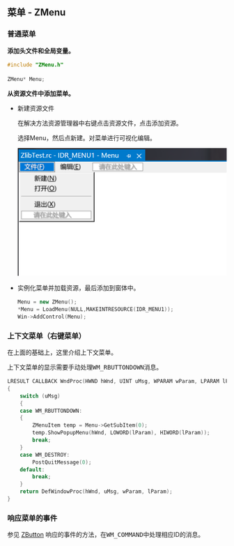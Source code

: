 ## 菜单 - ZMenu

### 普通菜单

**添加头文件和全局变量。**

~~~c++
#include "ZMenu.h"

ZMenu* Menu;
~~~

**从资源文件中添加菜单。**

- 新建资源文件

  在解决方法资源管理器中右键点击资源文件，点击添加资源。

  选择Menu，然后点新建。对菜单进行可视化编辑。

  <img src="image/5.png" alt="5.png" style="zoom:80%;" />

- 实例化菜单并加载资源，最后添加到窗体中。

  ~~~c++
  Menu = new ZMenu();
  *Menu = LoadMenu(NULL,MAKEINTRESOURCE(IDR_MENU1));
  Win->AddControl(Menu);
  ~~~

### 上下文菜单（右键菜单）

在上面的基础上，这里介绍上下文菜单。

上下文菜单的显示需要手动处理<kbd>WM_RBUTTONDOWN</kbd>消息。

~~~c++
LRESULT CALLBACK WndProc(HWND hWnd, UINT uMsg, WPARAM wParam, LPARAM lParam)
{
	switch (uMsg)
	{
	case WM_RBUTTONDOWN:
	{
		ZMenuItem temp = Menu->GetSubItem(0);
		temp.ShowPopupMenu(hWnd, LOWORD(lParam), HIWORD(lParam));
		break;
	}
    case WM_DESTROY:
		PostQuitMessage(0);
	default:
		break;
	}
	return DefWindowProc(hWnd, uMsg, wParam, lParam);
}
~~~

### 响应菜单的事件

参见 [ZButton](按钮.md) 响应的事件的方法，在<kbd>WM_COMMAND</kbd>中处理相应ID的消息。
